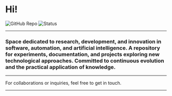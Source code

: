 # Hi!

![GitHub Repo](https://img.shields.io/badge/Repository-Active-brightgreen) ![Status](https://img.shields.io/badge/Status-In%20Development-blue)
_ _ _

### Space dedicated to research, development, and innovation in software, automation, and artificial intelligence. A repository for experiments, documentation, and projects exploring new technological approaches. Committed to continuous evolution and the practical application of knowledge.

_ _ _

For collaborations or inquiries, feel free to get in touch.

_ _ _
